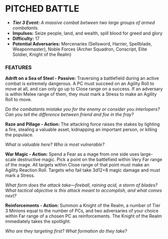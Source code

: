 # PITCHED BATTLE

- ***Tier 3 Event:*** *A massive combat between two large groups of armed combatants.*
- **Impulses:** Seize people, land, and wealth, spill blood for greed and glory
- **Difficulty:** 17
- **Potential Adversaries:** Mercenaries (Sellsword, Harrier, Spellblade, Weaponmaster), Noble Forces (Archer Squadron, Conscript, Elite Soldier, Knight of the Realm)

### FEATURES

**Adrift on a Sea of Steel - Passive:** Traversing a battlefield during an active combat is extremely dangerous. A PC must succeed on an Agility Roll to move at all, and can only go up to Close range on a success. If an adversary is within Melee range of them, they must mark a Stress to make an Agility Roll to move.

  *Do the combatants mistake you for the enemy or consider you interlopers? Can you tell the difference between friend and foe in the fray?*

**Raze and Pillage - Action:** The attacking force raises the stakes by lighting a fire, stealing a valuable asset, kidnapping an important person, or killing the populace.

  *What is valuable here? Who is most vulnerable?*

**War Magic - Action:** Spend a Fear as a mage from one side uses large-scale destructive magic. Pick a point on the battlefield within Very Far range of the mage. All targets within Close range of that point must make an Agility Reaction Roll. Targets who fail take 3d12+8 magic damage and must mark a Stress.

  *What form does the attack take—fireball, raining acid, a storm of blades? What tactical objective is this attack meant to accomplish, and what comes next?*

**Reinforcements - Action:** Summon a Knight of the Realm, a number of Tier 3 Minions equal to the number of PCs, and two adversaries of your choice within Far range of a chosen PC as reinforcements. The Knight of the Realm immediately takes the spotlight.

  *Who are they targeting first? What formation do they take?*
